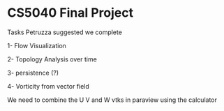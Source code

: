 # CS5040 Final Project

Tasks Petruzza suggested we complete

1- Flow Visualization

2- Topology Analysis over time

3- persistence (?)

4- Vorticity from vector field

We need to combine the U V and W vtks in paraview using the calculator